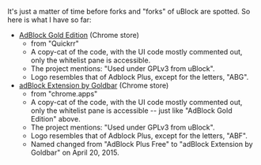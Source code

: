 It's just a matter of time before forks and "forks" of uBlock are spotted. So here is what I have so far:

- [AdBlock Gold Edition](https://chrome.google.com/webstore/detail/adblock-gold-edition/kmooncpopldajlgigepneepagpcnehgg) (Chrome store)
    - from "Quickrr"
    - A copy-cat of the code, with the UI code mostly commented out, only the whitelist pane is accessible.
    - The project mentions: "Used under GPLv3 from uBlock".
    - Logo resembles that of Adblock Plus, except for the letters, "ABG".
- [adBlock Extension by Goldbar](https://chrome.google.com/webstore/detail/adblock-extension-by-gold/blabcjmaafmcbofhmjlpeehcmpdlgibo) (Chrome store)
    - from "chrome.apps"
    - A copy-cat of the code, with the UI code mostly commented out, only the whitelist pane is accessible -- just like "AdBlock Gold Edition" above.
    - The project mentions: "Used under GPLv3 from uBlock".
    - Logo resembles that of Adblock Plus, except for the letters, "ABF".
    - Named changed from "AdBlock Plus Free" to "adBlock Extension by Goldbar" on April 20, 2015.
